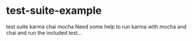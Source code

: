 # test-suite-example
test suite karma chai mocha
Need some help to run karma with mocha and chai and run the included test...
